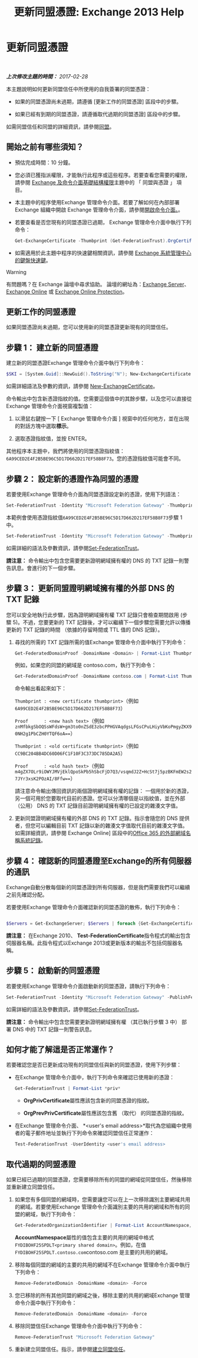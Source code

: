 ﻿---
title: '更新同盟憑證: Exchange 2013 Help'
TOCTitle: 更新同盟憑證
ms:assetid: 0f390713-3058-44d0-9c07-3c982616e790
ms:mtpsurl: https://technet.microsoft.com/zh-tw/library/Mt779252(v=EXCHG.150)
ms:contentKeyID: 74429220
ms.date: 05/21/2018
mtps_version: v=EXCHG.150
ms.translationtype: MT
---

# 更新同盟憑證
 

_**上次修改主題的時間：** 2017-02-28_

本主題說明如何更新同盟信任中所使用的自我簽署的同盟憑證：

  - 如果的同盟憑證尚未過期，請遵循 \[更新工作的同盟憑證\] 區段中的步驟。

  - 如果已經有到期的同盟憑證，請遵循取代過期的同盟憑證\] 區段中的步驟。

如需同盟信任和同盟的詳細資訊，請參閱[同盟](federation-exchange-2013-help.md)。

## 開始之前有哪些須知？

  - 預估完成時間：10 分鐘。

  - 您必須已獲指派權限，才能執行此程序或這些程序。若要查看您需要的權限，請參閱 [Exchange 及命令介面基礎結構權限](exchange-and-shell-infrastructure-permissions-exchange-2013-help.md)主題中的 「 同盟與憑證 」 項目。

  - 本主題中的程序使用Exchange 管理命令介面。若要了解如何在內部部署 Exchange 組織中開啟 Exchange 管理命令介面，請參閱[開啟命令介面。](https://technet.microsoft.com/zh-tw/library/dd638134\(v=exchg.150\))。

  - 若要查看是否您現有的同盟憑證已過期， Exchange 管理命令介面中執行下列命令：
    
    ```powershell
    Get-ExchangeCertificate -Thumbprint (Get-FederationTrust).OrgCertificate.Thumbprint | Format-Table -Auto Thumbprint,NotAfter
    ```
  - 如需適用於此主題中程序的快速鍵相關資訊，請參閱 [Exchange 系統管理中心的鍵盤快速鍵](keyboard-shortcuts-in-the-exchange-admin-center-exchange-online-protection-help.md)。


> [!WARNING]  
> 有問題嗎？在 Exchange 論壇中尋求協助。 論壇的網址為：<a href="https://go.microsoft.com/fwlink/p/?linkid=60612">Exchange Server</a>、 <a href="https://go.microsoft.com/fwlink/p/?linkid=267542">Exchange Online</a> 或 <a href="https://go.microsoft.com/fwlink/p/?linkid=285351">Exchange Online Protection</a>。


## 更新工作的同盟憑證

如果同盟憑證尚未過期，您可以使用新的同盟憑證更新現有的同盟信任。

## 步驟 1： 建立新的同盟憑證

建立新的同盟憑證Exchange 管理命令介面中執行下列命令：

```powershell
$SKI = [System.Guid]::NewGuid().ToString("N"); New-ExchangeCertificate -DomainName 'Federation' -FriendlyName "Exchange Delegation Federation" -Services Federation -SubjectKeyIdentifier $SKI -PrivateKeyExportable $true
```
如需詳細語法及參數的資訊，請參閱 [New-ExchangeCertificate](https://technet.microsoft.com/zh-tw/library/aa998327\(v=exchg.150\))。

命令輸出中包含新憑證指紋的值。您需要這個值中的其餘步驟，以及您可以直接從Exchange 管理命令介面視窗複製值：

1.  以滑鼠右鍵按一下 \[ Exchange 管理命令介面 \] 視窗中的任何地方，並在出現的對話方塊中選取**標示**。

2.  選取憑證指紋值，並按 ENTER。

其他程序本主題中，我們將使用的同盟憑證指紋值： `6A99CED2E4F2B5BE96C5D17D662D217EF58B8F73`。您的憑證指紋值可能會不同。

## 步驟 2： 設定新的憑證作為同盟的憑證

若要使用Exchange 管理命令介面為同盟憑證設定新的憑證，使用下列語法：

```powershell
Set-FederationTrust -Identity "Microsoft Federation Gateway" -Thumbprint <Thumbprint> -RefreshMetaData
```

本範例會使用憑證指紋值`6A99CED2E4F2B5BE96C5D17D662D217EF58B8F73`步驟 1 中。

```powershell
Set-FederationTrust -Identity "Microsoft Federation Gateway" -Thumbprint 6A99CED2E4F2B5BE96C5D17D662D217EF58B8F73 -RefreshMetaData
```
如需詳細的語法及參數資訊，請參閱[Set-FederationTrust](https://technet.microsoft.com/zh-tw/library/dd298034\(v=exchg.150\))。

**請注意：**  命令輸出中包含您需要更新證明網域擁有權的 DNS 的 TXT 記錄一則警告訊息。會進行的下一個步驟。

## 步驟 3： 更新同盟證明網域擁有權的外部 DNS 的 TXT 記錄

您可以安全地執行此步驟，因為證明網域擁有權 TXT 記錄只會檢查期間啟用 (步驟 5)。不過，您要更新的 TXT 記錄後，才可以繼續下一個步驟您需要允許以傳播更新的 TXT 記錄的時間 （依據的存留時間或 TTL 值的 DNS 記錄）。

1.  尋找的所需的 TXT 記錄所需的值Exchange 管理命令介面中執行下列命令：
    
    ```powershell
    Get-FederatedDomainProof -DomainName <Domain> | Format-List Thumbprint,Proof
    ```
    
    例如，如果您的同盟的網域是 contoso.com，執行下列命令：
    
    ```powershell
    Get-FederatedDomainProof -DomainName contoso.com | Format-List Thumbprint,Proof
    ```
    
    命令輸出看起來如下：
    
    `Thumbprint : <new certificate thumbprint>`（例如`6A99CED2E4F2B5BE96C5D17D662D217EF58B8F73`）
    
    `Proof      : <new hash text>`（例如`znMfbkgSbOQSsWFdsW+gm3to0nZSdE3zbcPPHGVAqdgsLFGsCPuLHiyVbKoPmgyZKX90NH2g1PbCZH0YTQF6oA==`）
    
    `Thumbprint : <old certificate thumbprint>`（例如`CC9BC204BB4DC60D06FC1F10F3C373DC785DA2A5`）
    
    `Proof      : <old hash text>`（例如`m4gZX7OLr9iOWYJMVjEklQpoSkPb5hSbcFjD7Q3/vsqmdJ2Z+HcSt7j5pzBKFmEW2s27JYr3xsK2POzAI/8Ffw==`）
    
    請注意命令輸出傳回資訊的兩個證明網域擁有權的記錄： 一個用於新的憑證，另一個可用於您要取代目前的憑證。您可以分清哪個是以指紋值，並在外部 （公用） DNS 的 TXT 記錄目前證明網域擁有權的已設定的雜湊文字值。

2.  更新同盟證明網域擁有權的外部 DNS 的 TXT 記錄。指示會隨您的 DNS 提供者，但您可以編輯目前 TXT 記錄以新的雜湊文字值取代目前的雜湊文字值。如需詳細資訊，請參閱 Exchange Online\] 區段中的[Office 365 的外部網域名稱系統記錄](https://go.microsoft.com/fwlink/p/?linkid=265522)。

## 步驟 4： 確認新的同盟憑證至Exchange的所有伺服器的通訊

Exchange自動分散每個新的同盟憑證到所有伺服器，但是我們需要我們可以繼續之前先確認分配。

若要使用Exchange 管理命令介面確認新的同盟憑證的散佈，執行下列命令：

```powershell

$Servers = Get-ExchangeServer; $Servers | foreach {Get-ExchangeCertificate -Server $_ | Where {$_.Services -match 'Federation'}} | Format-List Identity,Thumbprint,Services,Subject
```

**請注意：**  在Exchange 2010、 **Test-FederationCertificate**指令程式的輸出包含伺服器名稱。此指令程式以Exchange 2013或更新版本的輸出不包括伺服器名稱。

## 步驟 5： 啟動新的同盟憑證

若要使用Exchange 管理命令介面啟動新的同盟憑證，請執行下列命令：

```powershell
Set-FederationTrust -Identity "Microsoft Federation Gateway" -PublishFederationCertificate
```

如需詳細的語法及參數資訊，請參閱[Set-FederationTrust](https://technet.microsoft.com/zh-tw/library/dd298034\(v=exchg.150\))。

**請注意：**  命令輸出中包含您需要更新證明網域擁有權 （其已執行步驟 3 中） 部署 DNS 中的 TXT 記錄一則警告訊息。

## 如何才能了解這是否正常運作？

若要確認您是否已更新成功現有的同盟信任與新的同盟憑證，使用下列步驟：

  - 在Exchange 管理命令介面中，執行下列命令來確認已使用新的憑證：
    
    ```powershell
    Get-FederationTrust | Format-List *priv*
    ```
    
      - **OrgPrivCertificate**屬性應該包含新的同盟憑證的指紋。
    
      - **OrgPrevPrivCertificate**屬性應該包含舊 （取代） 的同盟憑證的指紋。

  - 在Exchange 管理命令介面、 *\<user's email address\>*取代為您組織中使用者的電子郵件地址並執行下列命令來確認同盟信任正常運作：
    
    ```powershell
    Test-FederationTrust -UserIdentity <user's email address>
    ```

## 取代過期的同盟憑證

如果已經已過期的同盟憑證，您需要移除所有的同盟的網域從同盟信任，然後移除並重新建立同盟信任。

1.  如果您有多個同盟的網域時，您需要讓您可以在上一次移除識別主要網域共用的網域。若要使用Exchange 管理命令介面識別主要的共用的網域和所有的同盟的網域，執行下列命令：
    
    ```powershell
    Get-FederatedOrganizationIdentifier | Format-List AccountNamespace,Domains
    ```
    
    **AccountNamespace**屬性的值包含主要的共用的網域中格式`FYDIBOHF25SPDLT<primary shared domain>`。例如，在值`FYDIBOHF25SPDLT.contoso.com`contoso.com 是主要的共用的網域。

2.  移除每個同盟的網域的主要的共用的網域不在Exchange 管理命令介面中執行下列命令：
    
    ```powershell
    Remove-FederatedDomain -DomainName <domain> -Force
    ```

3.  您已移除的所有其他同盟的網域之後，移除主要的共用的網域Exchange 管理命令介面中執行下列命令：
    
    ```powershell
    Remove-FederatedDomain -DomainName <domain> -Force
    ```

4.  移除同盟信任Exchange 管理命令介面中執行下列命令：
    
    ```powershell
    Remove-FederationTrust "Microsoft Federation Gateway"
    ```

5.  重新建立同盟信任。指示，請參閱[建立同盟信任](https://technet.microsoft.com/zh-tw/library/dd335198\(v=exchg.150\))。

